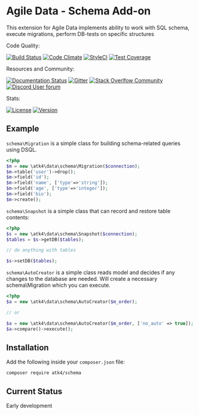 # Agile Data - Schema Add-on

This extension for Agile Data implements ability to work with SQL schema,
execute migrations, perform DB-tests on specific structures

Code Quality:

[![Build Status](https://travis-ci.org/atk4/schema.png?branch=develop)](https://travis-ci.org/atk4/schema)
[![Code Climate](https://codeclimate.com/github/atk4/schema/badges/gpa.svg)](https://codeclimate.com/github/atk4/schema)
[![StyleCI](https://styleci.io/repos/69662508/shield)](https://styleci.io/repos/69662508)
[![Test Coverage](https://codeclimate.com/github/atk4/schema/badges/coverage.svg)](https://codeclimate.com/github/atk4/schema)

Resources and Community:

[![Documentation Status](https://readthedocs.org/projects/agile-schema/badge/?version=develop)](http://agile-schema.readthedocs.io/en/develop/?badge=latest)
[![Gitter](https://img.shields.io/gitter/room/atk4/atk4.svg?maxAge=2592000)](https://gitter.im/atk4/atk4?utm_source=badge&utm_medium=badge&utm_campaign=pr-badge&utm_content=badge)
[![Stack Overlfow Community](https://img.shields.io/stackexchange/stackoverflow/t/atk4.svg?maxAge=2592000)](http://stackoverflow.com/questions/ask?tags=atk4)
[![Discord User forum](https://img.shields.io/badge/discord-User_Forum-green.svg)](https://forum.agiletoolkit.org/c/44)

Stats:

[![License](https://poser.pugx.org/atk4/schema/license)](https://packagist.org/packages/atk4/schema)
[![Version](https://badge.fury.io/gh/atk4%2Fschema.svg)](https://packagist.org/packages/atk4/schema)


## Example

`schema\Migration` is a simple class for building schema-related
queries using DSQL.

``` php
<?php
$m = new \atk4\data\schema\Migration($connection);
$m->table('user')->drop();
$m->field('id');
$m->field('name', ['type'=>'string']);
$m->field('age', ['type'=>'integer']);
$m->field('bio');
$m->create();
```

`schema\Snapshot` is a simple class that can record and restore
table contents:

``` php
<?php
$s = new \atk4\data\schema\Snapshot($connection);
$tables = $s->getDB($tables);

// do anything with tables

$s->setDB($tables);
```

`schema\AutoCreator` is a simple class reads model and decides
if any changes to the database are needed. Will create a
necessary schema\Migration which you can execute.

``` php
<?php
$a = new \atk4\data\schema\AutoCreator($m_order);

// or

$a = new \atk4\data\schema\AutoCreator($m_order, ['no_auto' => true]);
$a->compare()->execute();
```

## Installation

Add the following inside your `composer.json` file:

``` console
composer require atk4/schema
```

## Current Status

Early development

